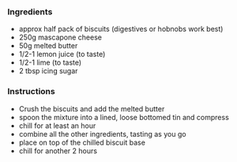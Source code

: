 ### Ingredients
- approx half pack of biscuits  (digestives or hobnobs work best)
- 250g mascapone cheese
- 50g melted butter
- 1/2-1 lemon juice (to taste)
- 1/2-1 lime (to taste)
- 2 tbsp icing sugar

### Instructions
- Crush the biscuits and add the melted butter
- spoon the mixture into a lined, loose bottomed tin and compress
- chill for at least an hour
- combine all the other ingredients, tasting as you go
- place on top of the chilled biscuit base
- chill for another 2 hours